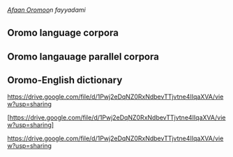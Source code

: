 ###### [Afaan Oromoo](./om)n fayyadami   

## Oromo language corpora

## Oromo langauage parallel corpora

## Oromo-English dictionary

https://drive.google.com/file/d/1Pwj2eDqNZ0RxNdbevTTjvtne4IIqaXVA/view?usp=sharing

[https://drive.google.com/file/d/1Pwj2eDqNZ0RxNdbevTTjvtne4IIqaXVA/view?usp=sharing]

https://drive.google.com/file/d/1Pwj2eDqNZ0RxNdbevTTjvtne4IIqaXVA/view?usp=sharing


